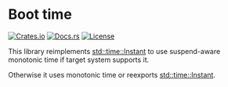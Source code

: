 # Boot time

[![Crates.io](https://img.shields.io/crates/v/boot-time)](https://crates.io/crates/boot-time)
[![Docs.rs](https://img.shields.io/docsrs/boot-time/latest)](https://docs.rs/boot-time)
[![License](https://img.shields.io/crates/l/boot-time)](https://raw.githubusercontent.com/DXist/boot-time/main/LICENSE)

This library reimplements [std::time::Instant](https://doc.rust-lang.org/std/time/struct.Instant.html) to use suspend-aware monotonic time if target system supports it.

Otherwise it uses monotonic time or reexports [std::time::Instant](https://doc.rust-lang.org/std/time/struct.Instant.html).

